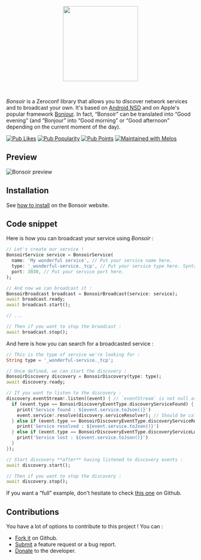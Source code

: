 <div align="center">
    <img src="https://github.com/Skyost/Bonsoir/raw/master/packages/bonsoir/images/logo.svg" height="200">
</div>

&nbsp;

_Bonsoir_ is a Zeroconf library that allows you to discover network services and to broadcast your own.
It's based on [Android NSD](https://developer.android.com/training/connect-devices-wirelessly/nsd)
and on Apple's popular framework [Bonjour](https://developer.apple.com/documentation/foundation/bonjour).
In fact, <q>Bonsoir</q> can be translated into <q>Good evening</q> (and <q>Bonjour</q> into <q>Good morning</q>
or <q>Good afternoon</q> depending on the current moment of the day).

[![Pub Likes](https://img.shields.io/pub/likes/bonsoir?style=flat-square)](https://pub.dev/packages/bonsoir/score)
[![Pub Popularity](https://img.shields.io/pub/popularity/bonsoir?style=flat-square)](https://pub.dev/packages/bonsoir/score)
[![Pub Points](https://img.shields.io/pub/points/bonsoir?style=flat-square)](https://pub.dev/packages/bonsoir/score)
[![Maintained with Melos](https://img.shields.io/badge/maintained%20with-melos-f700ff.svg?style=flat-square)](https://github.com/invertase/melos)

## Preview

![Bonsoir preview](https://github.com/Skyost/Bonsoir/raw/master/packages/bonsoir/images/preview.gif)

## Installation

See [how to install](https://bonsoir.skyost.eu/docs/#installation) on the Bonsoir website.

## Code snippet

Here is how you can broadcast your service using _Bonsoir_ :

```dart
// Let's create our service !
BonsoirService service = BonsoirService(
  name: 'My wonderful service', // Put your service name here.
  type: '_wonderful-service._tcp', // Put your service type here. Syntax : _ServiceType._TransportProtocolName. (see http://wiki.ros.org/zeroconf/Tutorials/Understanding%20Zeroconf%20Service%20Types).
  port: 3030, // Put your service port here.
);

// And now we can broadcast it :
BonsoirBroadcast broadcast = BonsoirBroadcast(service: service);
await broadcast.ready;
await broadcast.start();

// ...

// Then if you want to stop the broadcast :
await broadcast.stop();
```

And here is how you can search for a broadcasted service :

```dart
// This is the type of service we're looking for :
String type = '_wonderful-service._tcp';

// Once defined, we can start the discovery :
BonsoirDiscovery discovery = BonsoirDiscovery(type: type);
await discovery.ready;

// If you want to listen to the discovery :
discovery.eventStream!.listen((event) { // `eventStream` is not null as the discovery instance is "ready" !
  if (event.type == BonsoirDiscoveryEventType.discoveryServiceFound) {
    print('Service found : ${event.service.toJson()}')
    event.service!.resolve(discovery.serviceResolver); // Should be called when the user wants to connect to this service.
  } else if (event.type == BonsoirDiscoveryEventType.discoveryServiceResolved) {
    print('Service resolved : ${event.service.toJson()}')
  } else if (event.type == BonsoirDiscoveryEventType.discoveryServiceLost) {
    print('Service lost : ${event.service.toJson()}')
  }
});

// Start discovery **after** having listened to discovery events :
await discovery.start();

// Then if you want to stop the discovery :
await discovery.stop();
```

If you want a <q>full</q> example, don't hesitate to check [this one](https://github.com/Skyost/Bonsoir/tree/master/bonsoir/example) on Github.

## Contributions

You have a lot of options to contribute to this project ! You can :

* [Fork it](https://github.com/Skyost/Bonsoir/fork) on Github.
* [Submit](https://github.com/Skyost/Bonsoir/issues/new/choose) a feature request or a bug report.
* [Donate](https://paypal.me/Skyost) to the developer.
